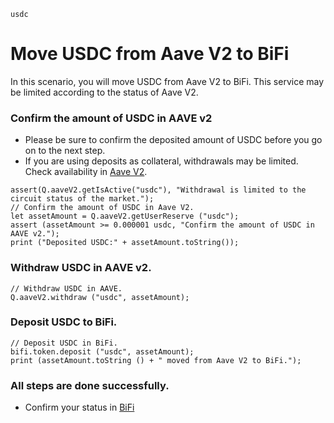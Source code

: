 ```meta-Currency
usdc
```

# Move USDC from Aave V2 to BiFi

In this scenario, you will move USDC from Aave V2 to BiFi. This service may be limited according to the status of Aave V2.

### Confirm the amount of USDC in AAVE v2

- Please be sure to confirm the deposited amount of USDC before you go on to the next step.
- If you are using deposits as collateral, withdrawals may be limited. Check availability in [Aave V2](https://app.aave.com/#/dashboard).

```output-Dynamic
assert(Q.aaveV2.getIsActive("usdc"), "Withdrawal is limited to the circuit status of the market.");
// Confirm the amount of USDC in Aave V2.
let assetAmount = Q.aaveV2.getUserReserve ("usdc");
assert (assetAmount >= 0.000001 usdc, "Confirm the amount of USDC in AAVE v2.");
print ("Deposited USDC:" + assetAmount.toString());
```

### Withdraw USDC in AAVE v2.

```taster
// Withdraw USDC in AAVE.
Q.aaveV2.withdraw ("usdc", assetAmount);
```

### Deposit USDC to BiFi.

```taster
// Deposit USDC in BiFi.
bifi.token.deposit ("usdc", assetAmount);
print (assetAmount.toString () + " moved from Aave V2 to BiFi.");
```

### All steps are done successfully.

- Confirm your status in [BiFi](https://app.bifi.finance/lend?chainid=mainnet)

